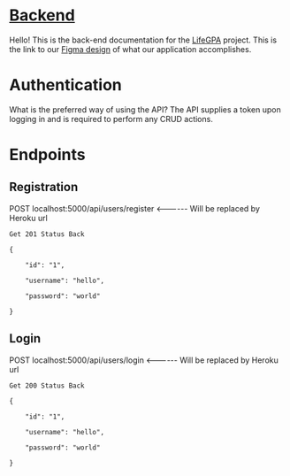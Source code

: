 # [Backend](https://github.com/pintereach-bw/Backend)
Hello! This is the back-end documentation for the [LifeGPA](https://github.com/Buildweek-LifeGPA) project. This is the link to our [Figma design](https://www.figma.com/file/K5NaKl98e0gOLYEOVpOprmKE/V01?node-id=0%3A1) of what our application accomplishes.

# Authentication  

What is the preferred way of using the API? The API supplies a token upon logging in and is required to perform any CRUD actions.

# Endpoints  

## Registration
POST localhost:5000/api/users/register <------ Will be replaced by Heroku url

```
Get 201 Status Back  

{  

    "id": "1",  

    "username": "hello",  

    "password": "world"  

}
```

## Login
POST localhost:5000/api/users/login <------ Will be replaced by Heroku url

```
Get 200 Status Back  

{  

    "id": "1",  

    "username": "hello",  

    "password": "world"  

}
```